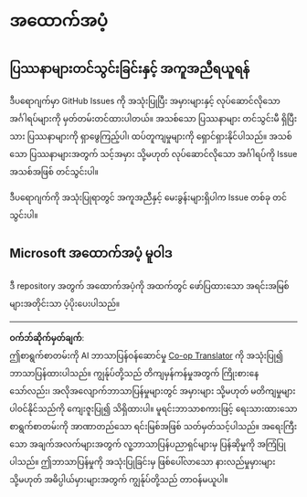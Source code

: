 <!--
CO_OP_TRANSLATOR_METADATA:
{
  "original_hash": "872be8bc1b93ef1dd9ac3d6e8f99f6ab",
  "translation_date": "2025-08-30T17:33:21+00:00",
  "source_file": "SUPPORT.md",
  "language_code": "my"
}
-->
# အထောက်အပံ့
## ပြဿနာများတင်သွင်းခြင်းနှင့် အကူအညီရယူရန်  

ဒီပရောဂျက်မှာ GitHub Issues ကို အသုံးပြုပြီး အမှားများနှင့် လုပ်ဆောင်လိုသော အင်္ဂါရပ်များကို မှတ်တမ်းတင်ထားပါတယ်။ အသစ်သော ပြဿနာများ တင်သွင်းမီ ရှိပြီးသား ပြဿနာများကို ရှာဖွေကြည့်ပါ၊ ထပ်တူကျမှုများကို ရှောင်ရှားနိုင်ပါသည်။ အသစ်သော ပြဿနာများအတွက် သင့်အမှား သို့မဟုတ် လုပ်ဆောင်လိုသော အင်္ဂါရပ်ကို Issue အသစ်အဖြစ် တင်သွင်းပါ။

ဒီပရောဂျက်ကို အသုံးပြုရာတွင် အကူအညီနှင့် မေးခွန်းများရှိပါက Issue တစ်ခု တင်သွင်းပါ။

## Microsoft အထောက်အပံ့ မူဝါဒ  

ဒီ repository အတွက် အထောက်အပံ့ကို အထက်တွင် ဖော်ပြထားသော အရင်းအမြစ်များအတိုင်းသာ ပံ့ပိုးပေးပါသည်။

---

**ဝက်ဘ်ဆိုက်မှတ်ချက်**:  
ဤစာရွက်စာတမ်းကို AI ဘာသာပြန်ဝန်ဆောင်မှု [Co-op Translator](https://github.com/Azure/co-op-translator) ကို အသုံးပြု၍ ဘာသာပြန်ထားပါသည်။ ကျွန်ုပ်တို့သည် တိကျမှန်ကန်မှုအတွက် ကြိုးစားနေသော်လည်း၊ အလိုအလျောက်ဘာသာပြန်မှုများတွင် အမှားများ သို့မဟုတ် မတိကျမှုများ ပါဝင်နိုင်သည်ကို ကျေးဇူးပြု၍ သိရှိထားပါ။ မူရင်းဘာသာစကားဖြင့် ရေးသားထားသော စာရွက်စာတမ်းကို အာဏာတည်သော ရင်းမြစ်အဖြစ် သတ်မှတ်သင့်ပါသည်။ အရေးကြီးသော အချက်အလက်များအတွက် လူ့ဘာသာပြန်ပညာရှင်များမှ ပြန်ဆိုမှုကို အကြံပြုပါသည်။ ဤဘာသာပြန်မှုကို အသုံးပြုခြင်းမှ ဖြစ်ပေါ်လာသော နားလည်မှုမှားများ သို့မဟုတ် အဓိပ္ပါယ်မှားများအတွက် ကျွန်ုပ်တို့သည် တာဝန်မယူပါ။